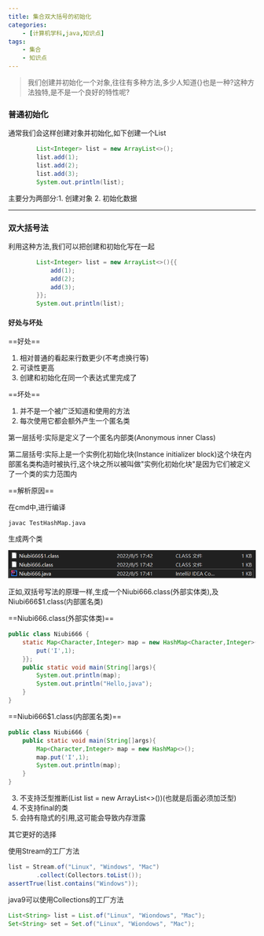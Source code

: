 ```yaml
---
title: 集合双大括号的初始化
categories:
    - [计算机学科,java,知识点]
tags:
    - 集合
    - 知识点
---
```


> 我们创建并初始化一个对象,往往有多种方法,多少人知道{}也是一种?这种方法独特,是不是一个良好的特性呢?

### 普通初始化

通常我们会这样创建对象并初始化,如下创建一个List

```java
        List<Integer> list = new ArrayList<>();
        list.add(1);
        list.add(2);
        list.add(3);
        System.out.println(list);

```

主要分为两部分:1. 创建对象 2. 初始化数据

--------

### 双大括号法

利用这种方法,我们可以把创建和初始化写在一起

```java
        List<Integer> list = new ArrayList<>(){{
            add(1);
            add(2);
            add(3);
        }};
        System.out.println(list);

```

#### 好处与坏处

==好处== 

1. 相对普通的看起来行数更少(不考虑换行等)
2. 可读性更高
3. 创建和初始化在同一个表达式里完成了

==坏处== 

1. 并不是一个被广泛知道和使用的方法
2. 每次使用它都会额外产生一个匿名类

第一层括号:实际是定义了一个匿名内部类(Anonymous inner Class)

第二层括号:实际上是一个实例化初始化块(Instance initializer block)这个块在内部匿名类构造时被执行,这个块之所以被叫做"实例化初始化块"是因为它们被定义了一个类的实力范围内

==解析原因== 

在cmd中,进行编译

```
javac TestHashMap.java
```

生成两个类

![image_2022-12-27-10-31-20](https://raw.githubusercontent.com/PigPigLetsGo/imeages/master/202401081449111.png)

正如,双括号写法的原理一样,生成一个Niubi666.class(外部实体类),及Niubi666$1.class(内部匿名类)


==Niubi666.class(外部实体类)== 

```java
public class Niubi666 {
    static Map<Character,Integer> map = new HashMap<Character,Integer>(){{
        put('I',1);
    }};
    public static void main(String[]args){
        System.out.println(map);
        System.out.println("Hello,java");
    }
}
```

==Niubi666$1.class(内部匿名类)== 

```java
public class Niubi666 {
    public static void main(String[]args){
        Map<Character,Integer> map = new HashMap<>();
        map.put('I',1);
        System.out.println(map);
    }
}
```

3. 不支持泛型推断(List<String> list = new ArrayList<>())(也就是后面必须加泛型)
4. 不支持final的类
5. 会持有隐式的引用,这可能会导致内存泄露

其它更好的选择

使用Stream的工厂方法

```java
list = Stream.of("Linux", "Windows", "Mac")
        .collect(Collectors.toList());
assertTrue(list.contains("Windows"));
```

java9可以使用Collections的工厂方法

```java
List<String> list = List.of("Linux", "Wiondows", "Mac");
Set<String> set = Set.of("Linux", "Wiondows", "Mac");
```

